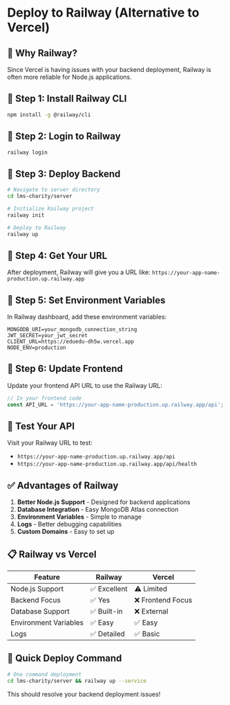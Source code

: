 # Deploy to Railway (Alternative to Vercel)

## 🚨 Why Railway?

Since Vercel is having issues with your backend deployment, Railway is often more reliable for Node.js applications.

## 🔧 Step 1: Install Railway CLI

```bash
npm install -g @railway/cli
```

## 🔧 Step 2: Login to Railway

```bash
railway login
```

## 🔧 Step 3: Deploy Backend

```bash
# Navigate to server directory
cd lms-charity/server

# Initialize Railway project
railway init

# Deploy to Railway
railway up
```

## 🔧 Step 4: Get Your URL

After deployment, Railway will give you a URL like:
`https://your-app-name-production.up.railway.app`

## 🔧 Step 5: Set Environment Variables

In Railway dashboard, add these environment variables:

```
MONGODB_URI=your_mongodb_connection_string
JWT_SECRET=your_jwt_secret
CLIENT_URL=https://eduedu-dh5w.vercel.app
NODE_ENV=production
```

## 🔧 Step 6: Update Frontend

Update your frontend API URL to use the Railway URL:

```javascript
// In your frontend code
const API_URL = 'https://your-app-name-production.up.railway.app/api';
```

## 🧪 Test Your API

Visit your Railway URL to test:
- `https://your-app-name-production.up.railway.app/api`
- `https://your-app-name-production.up.railway.app/api/health`

## ✅ Advantages of Railway

1. **Better Node.js Support** - Designed for backend applications
2. **Database Integration** - Easy MongoDB Atlas connection
3. **Environment Variables** - Simple to manage
4. **Logs** - Better debugging capabilities
5. **Custom Domains** - Easy to set up

## 📋 Railway vs Vercel

| Feature | Railway | Vercel |
|---------|---------|--------|
| Node.js Support | ✅ Excellent | ⚠️ Limited |
| Backend Focus | ✅ Yes | ❌ Frontend Focus |
| Database Support | ✅ Built-in | ❌ External |
| Environment Variables | ✅ Easy | ✅ Easy |
| Logs | ✅ Detailed | ✅ Basic |

## 🚀 Quick Deploy Command

```bash
# One command deployment
cd lms-charity/server && railway up --service
```

This should resolve your backend deployment issues! 